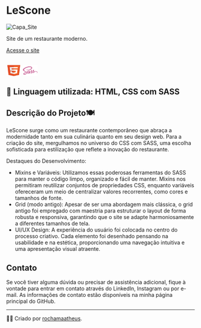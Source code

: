 # LeScone

![Capa_Site](https://i.imgur.com/SgZHWCU.png)

Site de um restaurante moderno.

[Acesse o site](https://rochamaatheus.github.io/LeScone/)

<div style="display: inline-block"><br>
  <img align="center" alt="Rocha-HTML" height="30" width="40" src="https://raw.githubusercontent.com/devicons/devicon/master/icons/html5/html5-original.svg">
  <img align="center" alt="Rocha-SASS" height="30" width="40" src="https://github.com/devicons/devicon/blob/master/icons/sass/sass-original.svg">
</div>

🚀 Linguagem utilizada: HTML, CSS com SASS
---

## Descrição do Projeto🍽️

LeScone surge como um restaurante contemporâneo que abraça a modernidade tanto em sua culinária 
quanto em seu design web. Para a criação do site, mergulhamos no universo do CSS com SASS, uma 
escolha sofisticada para estilização que reflete a inovação do restaurante.

Destaques do Desenvolvimento:
- Mixins e Variáveis: Utilizamos essas poderosas ferramentas do SASS para manter o código limpo, organizado e fácil de manter. Mixins nos permitiram reutilizar conjuntos de propriedades CSS, enquanto variáveis ofereceram um meio de centralizar valores recorrentes, como cores e tamanhos de fonte.
- Grid (modo antigo): Apesar de ser uma abordagem mais clássica, o grid antigo foi empregado com maestria para estruturar o layout de forma robusta e responsiva, garantindo que o site se adapte harmoniosamente a diferentes tamanhos de tela.
- UI/UX Design: A experiência do usuário foi colocada no centro do processo criativo. Cada elemento foi desenhado pensando na usabilidade e na estética, proporcionando uma navegação intuitiva e uma apresentação visual atraente.

## Contato

Se você tiver alguma dúvida ou precisar de assistência adicional, fique à vontade para entrar em contato através do LinkedIn, Instagram ou por e-mail. As informações de contato estão disponíveis na minha página principal do GitHub.

---

👨‍💻 Criado por [rochamaatheus](https://github.com/rochamaatheus).

